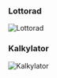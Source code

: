 ### Lottorad
![Lottorad](https://user-images.githubusercontent.com/97473666/221179499-195b4862-c60a-4f0a-936d-f3f9da5c521c.png)

### Kalkylator
![Kalkylator](https://user-images.githubusercontent.com/97473666/221179514-8a846252-a1a2-4759-a66e-e56a5ac05b00.png)

